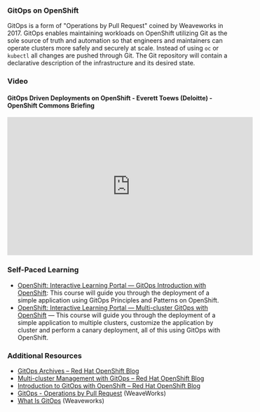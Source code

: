 
### GitOps on OpenShift

GitOps is a form of "Operations by Pull Request" coined by Weaveworks in 2017. GitOps enables maintaining workloads on OpenShift utilizing Git as the sole source of truth and automation so that engineers and maintainers can operate clusters more safely and securely at scale. Instead of using `oc` or `kubectl` all changes are pushed through Git. The Git repository will contain a declarative description of the infrastructure and its desired state.

### Video

#### GitOps Driven Deployments on OpenShift - Everett Toews (Deloitte) - OpenShift Commons Briefing

<iframe width="560" height="315" src="https://www.youtube-nocookie.com/embed/30VujCD2gck" frameborder="0" allow="accelerometer; autoplay; encrypted-media; gyroscope; picture-in-picture" allowfullscreen></iframe>

### Self-Paced Learning

* [OpenShift: Interactive Learning Portal — GitOps Introduction with OpenShift](https://learn.openshift.com/introduction/gitops-introduction/): This course will guide you through the deployment of a simple application using GitOps Principles and Patterns on OpenShift.
* [OpenShift: Interactive Learning Portal — Multi-cluster GitOps with OpenShift](https://learn.openshift.com/introduction/gitops-multicluster/) — This course will guide you through the deployment of a simple application to multiple clusters, customize the application by cluster and perform a canary deployment, all of this using GitOps with OpenShift.

### Additional Resources

* [GitOps Archives – Red Hat OpenShift Blog](https://blog.openshift.com/tag/gitops/)
* [Multi-cluster Management with GitOps – Red Hat OpenShift Blog](https://blog.openshift.com/multi-cluster-management-with-gitops/)
* [Introduction to GitOps with OpenShift – Red Hat OpenShift Blog](https://blog.openshift.com/introduction-to-gitops-with-openshift/)
* [​GitOps - Operations by Pull Request](https://www.weave.works/blog/gitops-operations-by-pull-request) (WeaveWorks)
* [What Is GitOps](https://www.weave.works/blog/what-is-gitops-really) (Weaveworks)
